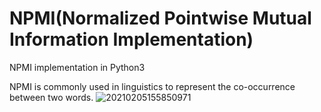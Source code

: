 # NPMI(Normalized Pointwise Mutual Information Implementation)
NPMI implementation in Python3


NPMI is commonly used in linguistics to represent the co-occurrence between two words.
![20210205155850971](https://user-images.githubusercontent.com/47667100/150941071-95f4ec5c-82d0-4e97-955d-8554bc15f599.png)
